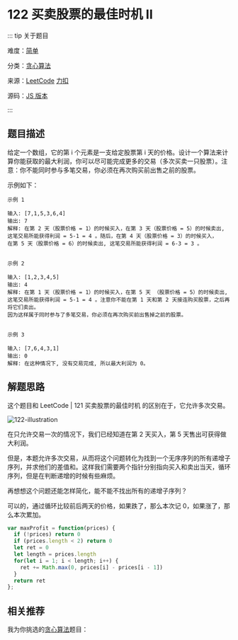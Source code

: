 # 122 买卖股票的最佳时机 II

::: tip 关于题目

难度：[简单](/solution/easy/)

分类：[贪心算法](/art/greedy.html)

来源：[LeetCode](https://leetcode.com/problems/best-time-to-buy-and-sell-stock-ii/)  [力扣](https://leetcode-cn.com/problems/best-time-to-buy-and-sell-stock-ii/)

源码：[JS 版本](https://github.com/swpuLeo/cattle/blob/master/src/easy/BestTimeToBuyAndSellStockII.js)

:::



## 题目描述

给定一个数组，它的第 i 个元素是一支给定股票第 i 天的价格。设计一个算法来计算你能获取的最大利润，你可以尽可能完成更多的交易（多次买卖一只股票）。注意：你不能同时参与多笔交易，你必须在再次购买前出售之前的股票。

示例如下：

```
示例 1

输入: [7,1,5,3,6,4]
输出: 7
解释: 在第 2 天（股票价格 = 1）的时候买入，在第 3 天（股票价格 = 5）的时候卖出,
这笔交易所能获得利润 = 5-1 = 4 。随后，在第 4 天（股票价格 = 3）的时候买入，
在第 5 天（股票价格 = 6）的时候卖出, 这笔交易所能获得利润 = 6-3 = 3 。


示例 2

输入: [1,2,3,4,5]
输出: 4
解释: 在第 1 天（股票价格 = 1）的时候买入，在第 5 天 （股票价格 = 5）的时候卖出,
这笔交易所能获得利润 = 5-1 = 4 。注意你不能在第 1 天和第 2 天接连购买股票，之后再将它们卖出。
因为这样属于同时参与了多笔交易，你必须在再次购买前出售掉之前的股票。


示例 3

输入: [7,6,4,3,1]
输出: 0
解释: 在这种情况下, 没有交易完成, 所以最大利润为 0。
```


## 解题思路

这个题目和 LeetCode | 121 买卖股票的最佳时机 的区别在于，它允许多次交易。

![122-illustration](https://w3fun-1253290453.cos.ap-chengdu.myqcloud.com/cattle/122-illustration.webp)

在只允许交易一次的情况下，我们已经知道在第 2 天买入，第 5 天售出可获得做大利润。

但是，本题允许多次交易，从而将这个问题转化为找到一个无序序列的所有递增子序列，并求他们的差值和。这样我们需要两个指针分别指向买入和卖出当天，循环序列，但是在判断递增的时候有些麻烦。

再想想这个问题还能怎样简化，能不能不找出所有的递增子序列？

可以的，通过循环比较前后两天的价格，如果跌了，那么本次记 0，如果涨了，那么本次累加。

```js
var maxProfit = function(prices) {
  if (!prices) return 0
  if (prices.length < 2) return 0
  let ret = 0
  let length = prices.length
  for(let i = 1; i < length; i++) {
    ret += Math.max(0, prices[i] - prices[i - 1])
  }
  return ret
};
```



## 相关推荐

我为你挑选的[贪心算法](/art/greedy.html)题目：
